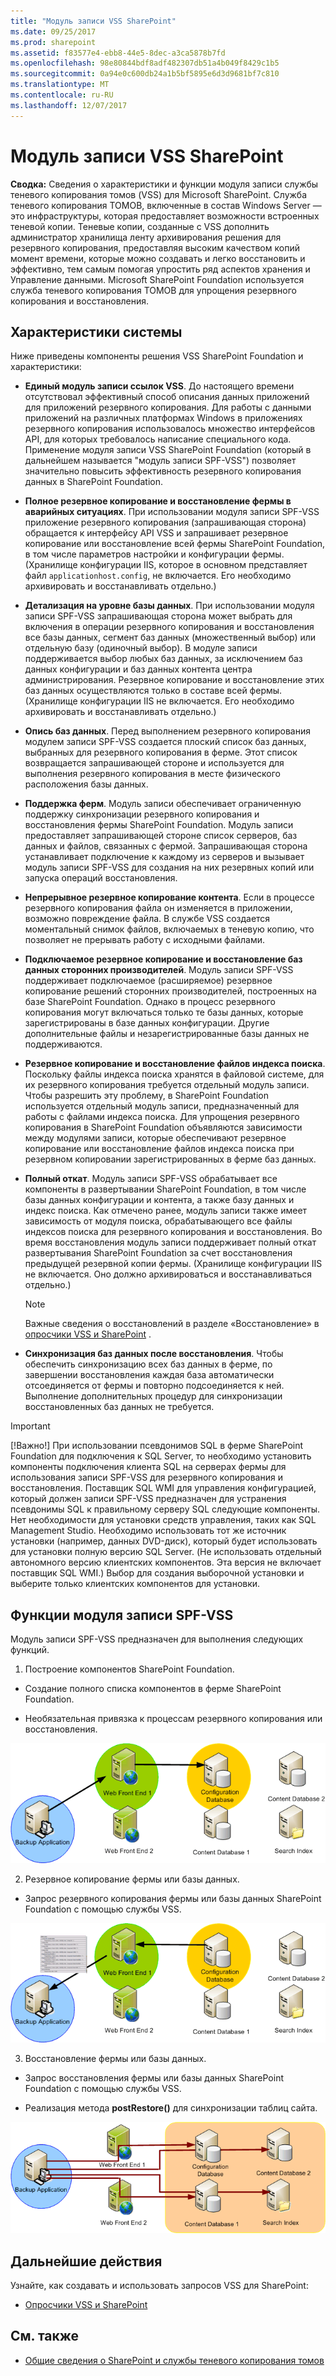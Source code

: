 ```yaml
---
title: "Модуль записи VSS SharePoint"
ms.date: 09/25/2017
ms.prod: sharepoint
ms.assetid: f83577e4-ebb8-44e5-8dec-a3ca5878b7fd
ms.openlocfilehash: 98e80844bdf8adf482307db51a4b049f8429c1b5
ms.sourcegitcommit: 0a94e0c600db24a1b5bf5895e6d3d9681bf7c810
ms.translationtype: MT
ms.contentlocale: ru-RU
ms.lasthandoff: 12/07/2017
---
```

# <a name="sharepoint-vss-writer"></a>Модуль записи VSS SharePoint
 **Сводка:** Сведения о характеристики и функции модуля записи службы теневого копирования томов (VSS) для Microsoft SharePoint.
Служба теневого копирования ТОМОВ, включенные в состав Windows Server — это инфраструктуры, которая предоставляет возможности встроенных теневой копии. Теневые копии, созданные с VSS дополнить администратор хранилища ленту архивирования решения для резервного копирования, предоставляя высоким качеством копий момент времени, которые можно создавать и легко восстановить и эффективно, тем самым помогая упростить ряд аспектов хранения и Управление данными. Microsoft SharePoint Foundation используется служба теневого копирования ТОМОВ для упрощения резервного копирования и восстановления. 
  
    
    


## <a name="characteristics-of-the-system"></a>Характеристики системы

Ниже приведены компоненты решения VSS SharePoint Foundation и характеристики:
  
    
    

- **Единый модуль записи ссылок VSS**. До настоящего времени отсутствовал эффективный способ описания данных приложений для приложений резервного копирования. Для работы с данными приложений на различных платформах Windows в приложениях резервного копирования использовалось множество интерфейсов API, для которых требовалось написание специального кода. Применение модуля записи VSS SharePoint Foundation (который в дальнейшем называется "модуль записи SPF-VSS") позволяет значительно повысить эффективность резервного копирования данных в SharePoint Foundation.
    
  
- **Полное резервное копирование и восстановление фермы в аварийных ситуациях**. При использовании модуля записи SPF-VSS приложение резервного копирования (запрашивающая сторона) обращается к интерфейсу API VSS и запрашивает резервное копирование или восстановление всей фермы SharePoint Foundation, в том числе параметров настройки и конфигурации фермы. (Хранилище конфигурации IIS, которое в основном представляет файл  `applicationhost.config`, не включается. Его необходимо архивировать и восстанавливать отдельно.)
    
  
- **Детализация на уровне базы данных**. При использовании модуля записи SPF-VSS запрашивающая сторона может выбрать для включения в операции резервного копирования и восстановления все базы данных, сегмент баз данных (множественный выбор) или отдельную базу (одиночный выбор). В модуле записи поддерживается выбор любых баз данных, за исключением баз данных конфигурации и баз данных контента центра администрирования. Резервное копирование и восстановление этих баз данных осуществляются только в составе всей фермы. (Хранилище конфигурации IIS не включается. Его необходимо архивировать и восстанавливать отдельно.)
    
  
- **Опись баз данных**. Перед выполнением резервного копирования модулем записи SPF-VSS создается плоский список баз данных, выбранных для резервного копирования в ферме. Этот список возвращается запрашивающей стороне и используется для выполнения резервного копирования в месте физического расположения базы данных.
    
  
- **Поддержка ферм**. Модуль записи обеспечивает ограниченную поддержку синхронизации резервного копирования и восстановления фермы SharePoint Foundation. Модуль записи предоставляет запрашивающей стороне список серверов, баз данных и файлов, связанных с фермой. Запрашивающая сторона устанавливает подключение к каждому из серверов и вызывает модуль записи SPF-VSS для создания на них резервных копий или запуска операций восстановления.
    
  
- **Непрерывное резервное копирование контента**. Если в процессе резервного копирования файла он изменяется в приложении, возможно повреждение файла. В службе VSS создается моментальный снимок файлов, включаемых в теневую копию, что позволяет не прерывать работу с исходными файлами.
    
  
- **Подключаемое резервное копирование и восстановление баз данных сторонних производителей**. Модуль записи SPF-VSS поддерживает подключаемое (расширяемое) резервное копирование решений сторонних производителей, построенных на базе SharePoint Foundation. Однако в процесс резервного копирования могут включаться только те базы данных, которые зарегистрированы в базе данных конфигурации. Другие дополнительные файлы и незарегистрированные базы данных не поддерживаются.
    
  
- **Резервное копирование и восстановление файлов индекса поиска**. Поскольку файлы индекса поиска хранятся в файловой системе, для их резервного копирования требуется отдельный модуль записи. Чтобы разрешить эту проблему, в SharePoint Foundation используется отдельный модуль записи, предназначенный для работы с файлами индекса поиска. Для упрощения резервного копирования в SharePoint Foundation объявляются зависимости между модулями записи, которые обеспечивают резервное копирование или восстановление файлов индекса поиска при резервном копировании зарегистрированных в ферме баз данных.
    
  
- **Полный откат**. Модуль записи SPF-VSS обрабатывает все компоненты в развертывании SharePoint Foundation, в том числе базы данных конфигурации и контента, а также базу данных и индекс поиска. Как отмечено ранее, модуль записи также имеет зависимость от модуля поиска, обрабатывающего все файлы индексов поиска для резервного копирования и восстановления. Во время восстановления модуль записи поддерживает полный откат развертывания SharePoint Foundation за счет восстановления предыдущей резервной копии фермы. (Хранилище конфигурации IIS не включается. Оно должно архивироваться и восстанавливаться отдельно.)
    
    > [!NOTE]
    > Важные сведения о восстановлений в разделе «Восстановление» в [опросчики VSS и SharePoint](vss-requestors-and-sharepoint.md) .

- **Синхронизация баз данных после восстановления**. Чтобы обеспечить синхронизацию всех баз данных в ферме, по завершении восстановления каждая база автоматически отсоединяется от фермы и повторно подсоединяется к ней. Выполнение дополнительных процедур для синхронизации восстановленных баз данных не требуется.
    
> [!IMPORTANT]
> [!Важно!] При использовании псевдонимов SQL в ферме SharePoint Foundation для подключения к SQL Server, то необходимо установить компоненты подключения клиента SQL на серверах фермы для использования записи SPF-VSS для резервного копирования и восстановления. Поставщик SQL WMI для управления конфигурацией, который должен записи SPF-VSS предназначен для устранения псевдонимы SQL к правильному серверу SQL следующие компоненты. Нет необходимости для установки средств управления, таких как SQL Management Studio. Необходимо использовать тот же источник установки (например, данных DVD-диск), который будет использовать для установки полную версию SQL Server. (Не использовать отдельный автономного версию клиентских компонентов. Эта версия не включает поставщик SQL WMI.) Выбор для создания выборочной установки и выберите только клиентских компонентов для установки. 
  
    
    


## <a name="functions-performed-by-the-spf-vss-writer"></a>Функции модуля записи SPF-VSS

Модуль записи SPF-VSS предназначен для выполнения следующих функций.
  
    
    

1. Построение компонентов SharePoint Foundation.
    
  - Создание полного списка компонентов в ферме SharePoint Foundation.
    
  
  - Необязательная привязка к процессам резервного копирования или восстановления.
    
  

  ![SharePoint и служба теневого копирования томов](../images/99376713-6a54-4d88-9b05-068578169506.gif)
  

  

  
2. Резервное копирование фермы или базы данных.
    
  - Запрос резервного копирования фермы или базы данных SharePoint Foundation с помощью службы VSS.
    
  

  ![SharePoint и служба теневого копирования томов](../images/97765b6d-51e9-4d07-8b5d-3e93c0508b16.gif)
  

  

  
3. Восстановление фермы или базы данных.
    
  - Запрос восстановления фермы или базы данных SharePoint Foundation с помощью службы VSS.
    
  
  - Реализация метода **postRestore()** для синхронизации таблиц сайта.
    
  

  ![SharePoint и служба теневого копирования томов](../images/b86ecdb8-88a7-4407-af86-07d2442235dc.gif)
  

  

  

## <a name="next-steps"></a>Дальнейшие действия
<a name="Next"> </a>

Узнайте, как создавать и использовать запросов VSS для SharePoint:
  
    
    

-  [Опросчики VSS и SharePoint](vss-requestors-and-sharepoint.md)
    
  

## <a name="see-also"></a>См. также
<a name="bk_addresources"> </a>


-  [Общие сведения о SharePoint и службы теневого копирования томов](overview-of-sharepoint-and-the-volume-shadow-copy-service.md)
    
  

